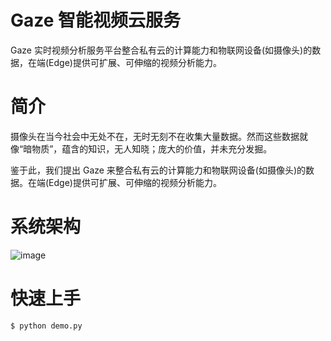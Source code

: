 # Gaze 智能视频云服务

Gaze 实时视频分析服务平台整合私有云的计算能力和物联网设备(如摄像头)的数据，在端(Edge)提供可扩展、可伸缩的视频分析能力。

# 简介
摄像头在当今社会中无处不在，无时无刻不在收集大量数据。然而这些数据就像“暗物质”，蕴含的知识，无人知晓；庞大的价值，并未充分发掘。

鉴于此，我们提出 Gaze 来整合私有云的计算能力和物联网设备(如摄像头)的数据。在端(Edge)提供可扩展、可伸缩的视频分析能力。

# 系统架构

![image](https://github.com/foamliu/Gaze/raw/master/images/architecture.png)

# 快速上手

```bash
$ python demo.py
```



